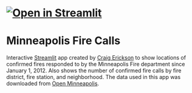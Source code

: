 # [![Open in Streamlit](https://static.streamlit.io/badges/streamlit_badge_black_white.svg)]()

# Minneapolis Fire Calls

Interactive [Streamlit](https://streamlit.io/) app created by [Craig Erickson](https://cerickson30.github.io) to show locations of confirmed fires responded to by the Minneapolis Fire department since January 1, 2012. Also shows the number of confirmed fire calls by fire district, fire station, and neighborhood. The data used in this app was downloaded from [Open Minneapolis](https://opendata.minneapolismn.gov/).